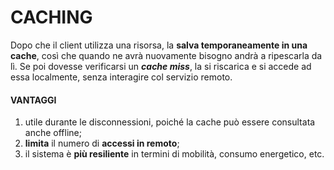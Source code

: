 # CACHING

Dopo che il client utilizza una risorsa, la **salva temporaneamente in una cache**, così che quando ne avrà nuovamente bisogno andrà a ripescarla da lì. Se poi dovesse verificarsi un ***cache miss***, la si riscarica e si accede ad essa localmente, senza interagire col servizio remoto. 

#### VANTAGGI
1) utile durante le disconnessioni, poiché la cache può essere consultata anche offline;
2) **limita** il numero di **accessi in remoto**;
3) il sistema è **più resiliente** in termini di mobilità, consumo energetico, etc.